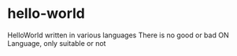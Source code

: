 # hello-world
HelloWorld written in various languages
There is no good or bad ON Language, only suitable or not
